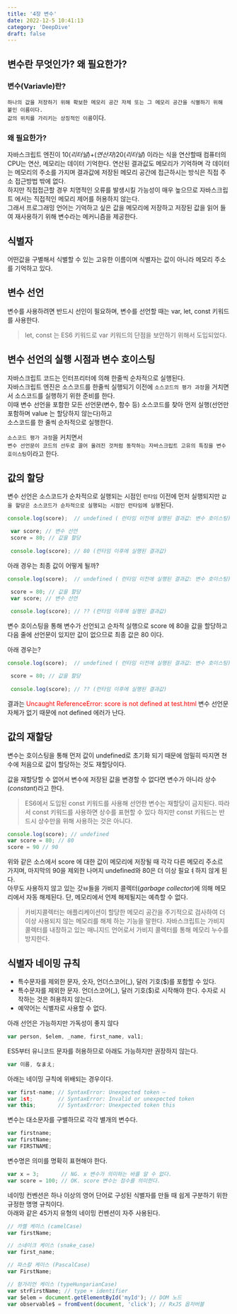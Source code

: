 ```yaml
---
title: '4장 변수'
date: 2022-12-5 10:41:13
category: 'DeepDive'
draft: false
---
```


## 변수란 무엇인가? 왜 필요한가?
### 변수(Variavle)란?
`하나의 값을 저장하기 위해 확보한 메모리 공간 자체 또는 그 메모리 공간을 식별하기 위해 붙인 이름이다.` <br>
`값의 위치를 가리키는 상징적인 이름`이다.

### 왜 필요한가?
자바스크립트 엔진이 10(_리터널_)+(_연산자_)20(_리터널_) 이라는 식을 연산할때 컴퓨터의 CPU는 연산, 메모리는 데이터 기억한다.
연산된 결과값도 메모리가 기억하며 각 데이터는 메모리의 주소를 가지며 결과값에 저장된 메모리 공간에 접근하시는 방식은 직접 주소 접근방법 밖에 없다.<br>
하지만 직접접근할 경우 치명적인 오류를 발생시킬 가능성이 매우 높으므로 자바스크립트 에서는 직접적인 메모리 제어를 허용하지 않는다.<br>
그래서 프로그래밍 언어는 기억하고 싶은 값을 메모리에 저장하고 저장된 값을 읽어 들여 재사용하기 위해 변수라는 메커니즘을 제공한다.

## 식별자
어떤값을 구별해서 식별할 수 있는 고유한 이름이며 식별자는 값이 아니라 메모리 주소를 기억하고 있다.

## 변수 선언
변수를 사용하려면 반드시 선인이 필요하며, 변수를 선언할 때는 var, let, const 키워드를 사용한다.
> let, const 는 ES6 키워드로 var 키워드의 단점을 보안하기 위해서 도입되었다.

## 변수 선언의 실행 시점과 변수 호이스팅

자바스크립트 코드는 인터프리터에 의해 한줄씩 순차적으로 실행된다.<br> 
자바스크립트 엔진은 소스코드를 한줄씩 실행되기 이전에 `소스코드의 평가 과정`을 거치면서 소스코드를 실행하기 위한 준비를 한다.<br>
이때 변수 선언을 포함한 모든 선언문(변수, 함수 등) 소스코드를 찾아 먼저 실행(선언만 포함하며 value 는 할당하지 않는다)하고<br>
소스코드를 한 줄씩 순차적으로 실행한다.

`소스코드 평가 과정`을 커치면서<br>
`변수 선언문이 코드의 선두로 끌어 올려진 것처럼 동작하는 자바스크립트 고유의 특징을 변수 호이스팅`이라고 한다.

## 값의 할당
변수 선언은 소스코드가 순차적으로 실행되는 시점인 `런타임` 이전에 먼저 실행되지만 `값을 할당은 소스코드가 순차적으로 실행되는 시점인 런타임에 실행`된다.
```js
console.log(score);  // undefined ( 런타임 이전에 실행된 결과값: 변수 호이스팅)

 var score; // 변수 선언
 score = 80; // 값을 할당
 
 console.log(score); // 80 (런타임 이후에 실행된 결과값)
```
아래 경우는 최종 값이 어떻게 될까?
```js
console.log(score);  // undefined ( 런타임 이전에 실행된 결과값: 변수 호이스팅)

 score = 80; // 값을 할당
 var score; // 변수 선언
 
 console.log(score); // ?? (런타임 이후에 실행된 결과값)
```
변수 호이스팅을 통해 변수가 선언되고 순차적 실행으로 score 에 80을 값을 할당하고 다음 줄에 선언문이 있지만 값이 없으므로 최종 값은 80 이다.

아래 경우는?
```js
console.log(score);  // undefined ( 런타임 이전에 실행된 결과값: 변수 호이스팅)

 score = 80; // 값을 할당
 
 console.log(score); // ?? (런타임 이후에 실행된 결과값)
```
결과는 
<span style="color:red;">Uncaught ReferenceError: score is not defined at test.html</span>
변수 선언문 자체가 없기 때문에 not defined 에러가 난다.

## 값의 재할당
변수는 호이스팅을 통해 먼저 값이 undefined로 초기화 되기 때문에 엄밀히 따지면 쳔수에 처음으로 값이 할당하는 것도 재할당이다.

값을 재할당할 수 없어서 변수에 저장된 값을 변경할 수 없다면 변수가 아니라 상수(_constant_)라고 한다.
> ES6에서 도입된 const 키워드를 사용해 선언한 변수는 재할당이 금지된다. 따라서 const 키워드를 사용하면 상수를 표현할 수 있다
> 하지만 const 키워드는 반드시 상수만을 위해 사용하는 것은 아니다.

```js
console.log(score); // undefined
var score = 80; // 80
score = 90 // 90
```
위와 같은 소스에서 score 에 대한 값이 메모리에 저장될 때 각각 다른 메모리 주소르 가지며, 마지막의 90을 제외한 나머지 undefined와 80은 더 이상 필요ㅕ하지 않게 된다.<br>
아무도 사용하지 않고 있는 갓ㅂ들을 가비지 콜렉터(_garbage collector_)에 의해 메모리에서 자동 해제된다. 단, 메모리에서 언제 해제될지는 예측할 수 없다.
> 카비지콜렉터는 애플리케이션이 할당한 메모리 공간을 주기적으로 검사하여 더 이상 사용되지 않는 메모리를 해제 하는 기능을 말한다.
> 자바스크립트는 가비지 콜렉터를 내장하고 있는 매니지드 언어로서 가비지 콜렉터를 통해 메모리 누수를 방지한다.

## 식별자 네이밍 규칙
- 특수문자를 제외한 문자, 숫자, 언더스코어(_), 달러 기호($)를 포함할 수 있다.
- 특수문자를 제외한 문자. 언더스코어(_), 달러 기호($)로 시작해야 한다. 수자로 시작하는 것은 허용하지 않는다.
- 예약어는 식별자로 사용할 수 없다.

아래 선언은 가능하지만 가독성이 좋지 않다
```javascript
var person, $elem, _name, first_name, val1;
```

ES5부터 유니코드 문자를 허용하므로 아래도 가능하지만 권장하지 않는다.
```javascript
var 이름, なまえ;
```

아래는 네이밍 규칙에 위배되는 경우이다.
```javascript
var first-name; // SyntaxError: Unexpected token –
var 1st;        // SyntaxError: Invalid or unexpected token
var this;       // SyntaxError: Unexpected token this
```

변수는 대소문자를 구별하므로 각각 별개의 변수다.
```javascript
var firstname;
var firstName;
var FIRSTNAME;
```

변수명은 의미를 명확히 표현해야 한다.
```javascript
var x = 3;       // NG. x 변수가 의미하는 바를 알 수 없다.
var score = 100; // OK. score 변수는 점수를 의미한다.
```

네이밍 컨벤션은 하나 이상의 영어 단어로 구성된 식별자를 만들 때 쉽게 구분하기 위한 규정한 명명 규칙이다.<br>
아래와 같은 45가지 유형의 네이밍 컨벤션이 자주 사용된다.
```javascript
// 카멜 케이스 (camelCase)
var firstName;

// 스네이크 케이스 (snake_case)
var first_name;

// 파스칼 케이스 (PascalCase)
var FirstName;

// 헝가리언 케이스 (typeHungarianCase)
var strFirstName; // type + identifier
var $elem = document.getElementById('myId'); // DOM 노드
var observable$ = fromEvent(document, 'click'); // RxJS 옵저버블
```